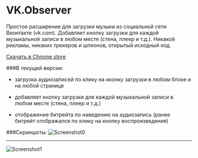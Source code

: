 # VK.Observer
Простое расширение для загрузки музыки из социальной сети Вконтакте (vk.com).
Добавляет кнопку загрузки для каждой музыкальной записи в любом месте (стена, плеер и т.д.).
Никакой рекламы, никаких трекеров и шпионов, открытый исходный код.

<a href="https://chrome.google.com/webstore/detail/vkobserver/piiadkppcjhcjnekceedinjidaeliabd">Скачать в Chrome store</a>

###В текущей версии:

* загрузка аудиозаписей по клику на иконку загрузки в любом блоке и на любой странице

* добавляет кнопку загрузки для каждой музыкальной записи в любом месте (стена, плеер и т.д.) 

* отображение битрейта по наведению на аудиозапись (ранее битрейт отображался по клику на кнопку воспроизведения)

###Скриншоты:
![Screenshot0](http://lite.glebcha.ru/img/vkobserver-styled.png)
* * *
![Screenshot1](http://lite.glebcha.ru/img/vkobserver-styled-1.png)

